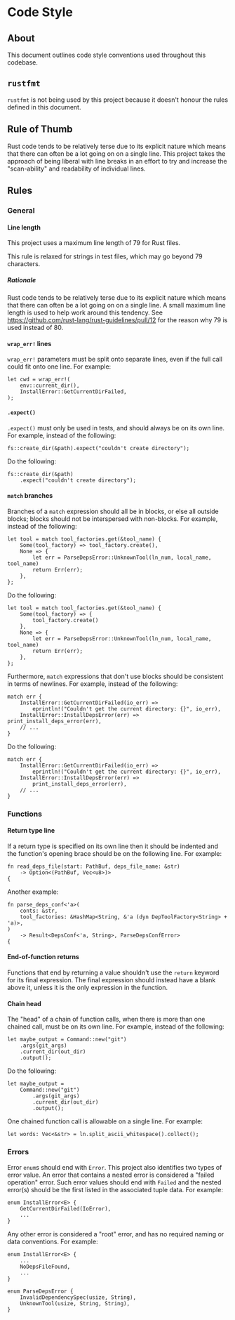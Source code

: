 Code Style
==========

About
-----

This document outlines code style conventions used throughout this codebase.

`rustfmt`
---------

`rustfmt` is not being used by this project because it doesn't honour the rules
defined in this document.

Rule of Thumb
-------------

Rust code tends to be relatively terse due to its explicit nature which means
that there can often be a lot going on on a single line. This project takes the
approach of being liberal with line breaks in an effort to try and increase the
"scan-ability" and readability of individual lines.

Rules
-----

### General

#### Line length

This project uses a maximum line length of 79 for Rust files.

This rule is relaxed for strings in test files, which may go beyond 79
characters.

##### Rationale

Rust code tends to be relatively terse due to its explicit nature which means
that there can often be a lot going on on a single line. A small maximum line
length is used to help work around this tendency. See
<https://github.com/rust-lang/rust-guidelines/pull/12> for the reason why 79 is
used instead of 80.

#### `wrap_err!` lines

`wrap_err!` parameters must be split onto separate lines, even if the full call
could fit onto one line. For example:

    let cwd = wrap_err!(
        env::current_dir(),
        InstallError::GetCurrentDirFailed,
    );

#### `.expect()`

`.expect()` must only be used in tests, and should always be on its own line.
For example, instead of the following:

    fs::create_dir(&path).expect("couldn't create directory");

Do the following:

    fs::create_dir(&path)
        .expect("couldn't create directory");

#### `match` branches

Branches of a `match` expression should all be in blocks, or else all outside
blocks; blocks should not be interspersed with non-blocks. For example, instead
of the following:

    let tool = match tool_factories.get(&tool_name) {
        Some(tool_factory) => tool_factory.create(),
        None => {
            let err = ParseDepsError::UnknownTool(ln_num, local_name, tool_name)
            return Err(err);
        },
    };

Do the following:

    let tool = match tool_factories.get(&tool_name) {
        Some(tool_factory) => {
            tool_factory.create()
        },
        None => {
            let err = ParseDepsError::UnknownTool(ln_num, local_name, tool_name)
            return Err(err);
        },
    };

Furthermore, `match` expressions that don't use blocks should be consistent in
terms of newlines. For example, instead of the following:

    match err {
        InstallError::GetCurrentDirFailed(io_err) =>
            eprintln!("Couldn't get the current directory: {}", io_err),
        InstallError::InstallDepsError(err) => print_install_deps_error(err),
        // ...
    }

Do the following:

    match err {
        InstallError::GetCurrentDirFailed(io_err) =>
            eprintln!("Couldn't get the current directory: {}", io_err),
        InstallError::InstallDepsError(err) =>
            print_install_deps_error(err),
        // ...
    }

### Functions

#### Return type line

If a return type is specified on its own line then it should be indented and the
function's opening brace should be on the following line. For example:

    fn read_deps_file(start: PathBuf, deps_file_name: &str)
        -> Option<(PathBuf, Vec<u8>)>
    {

Another example:

    fn parse_deps_conf<'a>(
        conts: &str,
        tool_factories: &HashMap<String, &'a (dyn DepToolFactory<String> + 'a)>,
    )
        -> Result<DepsConf<'a, String>, ParseDepsConfError>
    {

#### End-of-function returns

Functions that end by returning a value shouldn't use the `return` keyword for
its final expression. The final expression should instead have a blank above it,
unless it is the only expression in the function.

#### Chain head

The "head" of a chain of function calls, when there is more than one chained
call, must be on its own line. For example, instead of the following:

    let maybe_output = Command::new("git")
        .args(git_args)
        .current_dir(out_dir)
        .output();

Do the following:

    let maybe_output =
        Command::new("git")
            .args(git_args)
            .current_dir(out_dir)
            .output();

One chained function call is allowable on a single line. For example:

    let words: Vec<&str> = ln.split_ascii_whitespace().collect();

### Errors

Error `enum`s should end with `Error`. This project also identifies two types of
error value. An error that contains a nested error is considered a "failed
operation" error. Such error values should end with `Failed` and the nested
error(s) should be the first listed in the associated tuple data. For example:

    enum InstallError<E> {
        GetCurrentDirFailed(IoError),
        ...
    }

Any other error is considered a "root" error, and has no required naming or data
conventions. For example:

    enum InstallError<E> {
        ...
        NoDepsFileFound,
        ...
    }

    enum ParseDepsError {
        InvalidDependencySpec(usize, String),
        UnknownTool(usize, String, String),
    }
